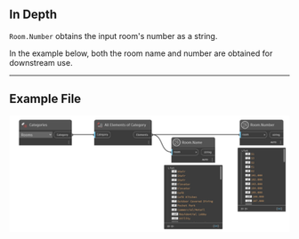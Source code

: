 ## In Depth
`Room.Number` obtains the input room's number as a string.

In the example below, both the room name and number are obtained for downstream use.
___
## Example File

![Room.Number](./Revit.Elements.Room.Number_img.jpg)